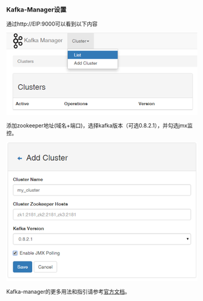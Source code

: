 ### Kafka-Manager设置

通过http://EIP:9000可以看到以下内容

![kafka-01.bmp](/images/kafka-01.png)

添加zookeeper地址(域名+端口)，选择kafka版本（可选0.8.2.1），并勾选jmx监控。

![kafka-02.bmp](/images/kafka-02.png)

Kafka-manager的更多用法和指引请参考[官方文档](https://github.com/yahoo/kafka-manager)。
